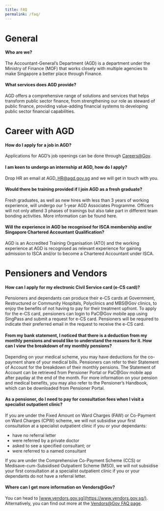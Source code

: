 ```yaml
---
title: FAQ
permalink: /faq/
---
```

General
=======
#### Who are we?

The Accountant-General’s Department (AGD) is a department under the Ministry of Finance (MOF) that works closely with multiple agencies to make Singapore a better place through Finance.

#### What services does AGD provide?

AGD offers a comprehensive range of solutions and services that helps transform public sector finance, from strengthening our role as steward of public finance, providing value-adding financial systems to developing public sector financial capabilities.

Career with AGD
===============
#### How do I apply for a job in AGD?

Applications for AGD’s job openings can be done through [Careers@Gov](https://www.careers.gov.sg/).

#### I am keen to undergo an internship at AGD, how do I apply?

Drop HR an email at AGD\_HR@agd.gov.sg and we will get in touch with you.

#### Would there be training provided if I join AGD as a fresh graduate?

Fresh graduates, as well as new hires with less than 3 years of working experience, will undergo our 1-year AGD Associates Programme. Officers will not only attend 3 phases of trainings but also take part in different team bonding activities. More information can be found here.

#### Will the experience in AGD be recognised for ISCA membership and/or Singapore Chartered Accountant Qualification?

AGD is an Accredited Training Organisation (ATO) and the working experience at AGD is recognised as relevant experience for gaining admission to ISCA and/or to become a Chartered Accountant under ISCA.

Pensioners and Vendors
======================

[](/files/pensioner%20handbook.pdf)

#### How can I apply for my electronic Civil Service card (e-CS card)?

Pensioners and dependants can produce their e-CS cards at Government, Restructured or Community Hospitals, Polyclinics and MBS@Gov clinics, to enjoy the benefits of not having to pay for their treatment upfront. To apply for the e-CS card, pensioners can login to PaC@Gov mobile app using SingPass and submit a request for e-CS card. Pensioners will be required to indicate their preferred email in the request to receive the e-CS card.

#### From my bank statement, I noticed that there is a deduction from my monthly pensions and would like to understand the reasons for it. How can I view the breakdown of my monthly pensions?

Depending on your medical scheme, you may have deductions for the co-payment share of your medical bills. Pensioners can refer to their Statement of Account for the breakdown of their monthly pensions. The Statement of Account can be retrieved from Pensioner Portal or PaC@Gov mobile app after payday at the end of the month. For more information on your pension and medical benefits, you may also refer to the Pensioner’s Handbook, which can be downloaded from Pensioner Portal.

#### As a pensioner, do I need to pay for consultation fees when I visit a specialist outpatient clinic?

If you are under the Fixed Amount on Ward Charges (FAW) or Co-Payment on Ward Charges (CPW) scheme, we will not subsidise your first consultation at a specialist outpatient clinic if you or your dependants:

*   have no referral letter
*   were referred by a private doctor
*   asked to see a specified consultant; or
*   were referred to a named consultant

If you are under the Comprehensive Co-Payment Scheme (CCS) or Medisave-cum-Subsidised Outpatient Scheme (MSO), we will not subsidise your first consultation at a specialist outpatient clinic if you or your dependants do not have a referral letter.

#### Where can I get more information on Vendors@Gov?

You can head to [www.vendors.gov.sg](https://www.vendors.gov.sg/). Alternatively, you can find out more at the [Vendors@Gov FAQ page](https://va.ecitizen.gov.sg/cfp/customerPages/AGD_new/explorefaq.aspx).